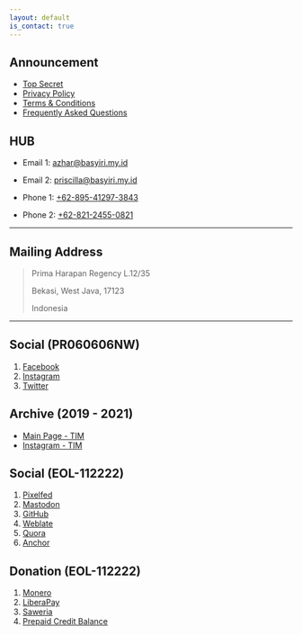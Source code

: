 ```yaml
---
layout: default
is_contact: true
---
```


## Announcement

* [Top Secret](https://basyiri.my.id/S3CR3T)
* [Privacy Policy](https://azhar.basyiri.my.id/p/privacy.html)
* [Terms & Conditions](https://azhar.basyiri.my.id/p/terms-and-conditions.html)
* [Frequently Asked Questions](https://basyiri.my.id/en/faq)

## HUB

* Email 1: [azhar@basyiri.my.id](mailto:azhar@basyiri.my.id)

* Email 2: [priscilla@basyiri.my.id](mailto:priscilla@basyiri.my.id)

* Phone 1: [+62-895-41297-3843](tel:+62-895-41297-3843)

* Phone 2: [+62-821-2455-0821](tel:+62-821-2455-0821)

---

## Mailing Address

> Prima Harapan Regency L.12/35
>
> Bekasi, West Java, 17123
>
> Indonesia

---

## Social (PR060606NW)

1. [Facebook](https://facebook.com/intrapegasus)
2. [Instagram](https://instagram.com/intrapegasus)
3. [Twitter](https://twitter.com/intrapegasus)

## Archive (2019 - 2021)

* [Main Page - TIM](https://basyiri.my.id/goodbye)
* [Instagram - TIM](https://instagram.com/azharbasyirihvrtono)

## Social (EOL-112222)
1. [Pixelfed](https://pixelfed.de/intrapegasus)
2. [Mastodon](https://masthead.social/@intrapegasus)
3. [GitHub](https://github.com/intrapegasus)
4. [Weblate](https://hosted.weblate.org/user/intrapegasus)
5. [Quora](https://id.quora.com/profile/Intrapegasus)
6. [Anchor](https://anchor.fm/intrapegasus)

## Donation (EOL-112222)
1. [Monero](xmr.txt)
2. [LiberaPay](https://liberapay.com/intrapegasus)
3. [Saweria](https://saweria.co/intrapegasus)
4. [Prepaid Credit Balance](pcb.txt)
